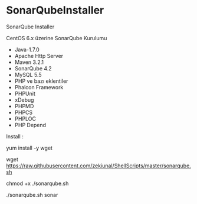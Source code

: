 SonarQubeInstaller
==================

SonarQube Installer

CentOS 6.x üzerine SonarQube Kurulumu


- Java-1.7.0
- Apache Http Server
- Maven 3.2.1
- SonarQube 4.2
- MySQL 5.5
- PHP ve bazı eklentiler
- Phalcon Framework
- PHPUnit 
- xDebug
- PHPMD
- PHPCS
- PHPLOC
- PHP Depend

Install : 

yum install -y wget

wget https://raw.githubusercontent.com/zekiunal/ShellScripts/master/sonarqube.sh

chmod +x ./sonarqube.sh

./sonarqube.sh sonar
